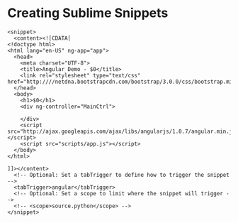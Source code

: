 # Creating Sublime Snippets

	<snippet>
	  <content><![CDATA[
	<!doctype html>
	<html lang="en-US" ng-app="app">
	  <head>
	    <meta charset="UTF-8">
	    <title>Angular Demo - $0</title>
	    <link rel="stylesheet" type="text/css" href="http:////netdna.bootstrapcdn.com/bootstrap/3.0.0/css/bootstrap.min.css">
	  </head>
	  <body>
	    <h1>$0</h1>
	    <div ng-controller="MainCtrl">
	      
	    </div>
	    <script src="http://ajax.googleapis.com/ajax/libs/angularjs/1.0.7/angular.min.js"></script>
	    <script src="scripts/app.js"></script>
	  </body>
	</html>
	
	]]></content>
	  <!-- Optional: Set a tabTrigger to define how to trigger the snippet -->
	  <tabTrigger>angular</tabTrigger>
	  <!-- Optional: Set a scope to limit where the snippet will trigger -->
	  <!-- <scope>source.python</scope> -->
	</snippet>
